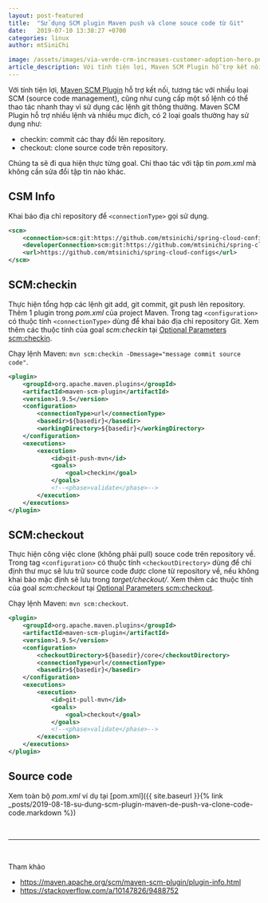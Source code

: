 ```yaml
---
layout: post-featured
title:  "Sử dụng SCM plugin Maven push và clone souce code từ Git"
date:   2019-07-10 13:38:27 +0700
categories: linux
author: mtSiniChi

image: /assets/images/via-verde-crm-increases-customer-adoption-hero.png
article_description: Với tính tiện lợi, Maven SCM Plugin hỗ trợ kết nối, tương tác với nhiều loại SCM (source code management), cũng như cung cấp một số lệnh có thể thao tác nhanh thay vì sử dụng các lệnh git thông thường.
---
```


Với tính tiện lợi, [Maven SCM Plugin][2] hỗ trợ kết nối, tương tác với nhiều loại SCM (source code management), cũng như cung cấp một số lệnh có thể thao tác nhanh thay vì sử dụng các lệnh git thông thường. Maven SCM Plugin hỗ trợ nhiều lệnh và nhiều mục đích, có 2 loại goals thường hay sử dụng như:

- checkin: commit các thay đổi lên repository.
- checkout: clone source code trên repository.

Chúng ta sẽ đi qua hiện thực từng goal. Chỉ thao tác với tập tin *pom.xml* mà không cần sửa đổi tập tin nào khác.

## CSM Info

Khai báo địa chỉ repository để `<connectionType>` gọi sử dụng.

```xml
<scm>
    <connection>scm:git:https://github.com/mtsinichi/spring-cloud-configs.git</connection>
    <developerConnection>scm:git:https://github.com/mtsinichi/spring-cloud-configs.git</developerConnection>
    <url>https://github.com/mtsinichi/spring-cloud-configs</url>
</scm>
```

## SCM:checkin

Thực hiện tổng hợp các lệnh git add, git commit, git push lên repository. Thêm 1 plugin trong *pom.xml* của project Maven. Trong tag `<configuration>` có thuộc tính `<connectionType>` dùng để khai báo địa chỉ repository Git. Xem thêm các thuộc tính của goal *scm:checkin* tại [Optional Parameters scm:checkin][3].

Chạy lệnh Maven: `mvn scm:checkin -Dmessage="message commit source code"`.

```xml
<plugin>
    <groupId>org.apache.maven.plugins</groupId>
    <artifactId>maven-scm-plugin</artifactId>
    <version>1.9.5</version>
    <configuration>
        <connectionType>url</connectionType>
        <basedir>${basedir}</basedir>
        <workingDirectory>${basedir}</workingDirectory>
    </configuration>
    <executions>
        <execution>
            <id>git-push-mvn</id>
            <goals>
                <goal>checkin</goal>
            </goals>
            <!--<phase>validate</phase>-->
        </execution>
    </executions>
</plugin>
```

## SCM:checkout

Thực hiện công việc clone (không phải pull) souce code trên repository về. Trong tag `<configuration>` có thuộc tính `<checkoutDirectory>` dùng để chỉ định thư mục sẽ lưu trữ source code được clone từ repository về, nếu không khai báo mặc định sẽ lưu trong *target/checkout/*. Xem thêm các thuộc tính của goal *scm:checkout* tại [Optional Parameters scm:checkout][4].

Chạy lệnh Maven: `mvn scm:checkout`.

```xml
<plugin>
    <groupId>org.apache.maven.plugins</groupId>
    <artifactId>maven-scm-plugin</artifactId>
    <version>1.9.5</version>
    <configuration>
        <checkoutDirectory>${basedir}/core</checkoutDirectory>
        <connectionType>url</connectionType>
        <basedir>${basedir}</basedir>
    </configuration>
    <executions>
        <execution>
            <id>git-pull-mvn</id>
            <goals>
                <goal>checkout</goal>
            </goals>
            <!--<phase>validate</phase>-->
        </execution>
    </executions>
</plugin>
```

## Source code

Xem toàn bộ *pom.xml* ví dụ tại [pom.xml]({{ site.baseurl }}{% link _posts/2019-08-18-su-dung-scm-plugin-maven-de-push-va-clone-code-code.markdown %})

<br>

---

<br>

Tham khảo

- https://maven.apache.org/scm/maven-scm-plugin/plugin-info.html
- https://stackoverflow.com/a/10147826/9488752

[2]:https://maven.apache.org/scm/maven-scm-plugin/index.html
[3]:https://maven.apache.org/scm/maven-scm-plugin/checkin-mojo.html
[4]:https://maven.apache.org/scm/maven-scm-plugin/checkout-mojo.html
